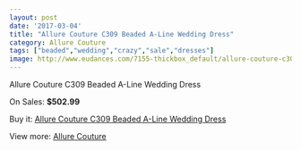 ```yaml
---
layout: post
date: '2017-03-04'
title: "Allure Couture C309 Beaded A-Line Wedding Dress"
category: Allure Couture
tags: ["beaded","wedding","crazy","sale","dresses"]
image: http://www.eudances.com/7155-thickbox_default/allure-couture-c309-beaded-a-line-wedding-dress.jpg
---
```

Allure Couture C309 Beaded A-Line Wedding Dress

On Sales: **$502.99**
<a href="https://www.eudances.com/en/allure-couture/2589-allure-couture-c309-beaded-a-line-wedding-dress.html"><amp-img layout="responsive" width="600" height="600" src="//www.eudances.com/7155-thickbox_default/allure-couture-c309-beaded-a-line-wedding-dress.jpg" alt="Allure Couture C309 Beaded A-Line Wedding Dress 0" /></a>
<a href="https://www.eudances.com/en/allure-couture/2589-allure-couture-c309-beaded-a-line-wedding-dress.html"><amp-img layout="responsive" width="600" height="600" src="//www.eudances.com/7156-thickbox_default/allure-couture-c309-beaded-a-line-wedding-dress.jpg" alt="Allure Couture C309 Beaded A-Line Wedding Dress 1" /></a>
<a href="https://www.eudances.com/en/allure-couture/2589-allure-couture-c309-beaded-a-line-wedding-dress.html"><amp-img layout="responsive" width="600" height="600" src="//www.eudances.com/7157-thickbox_default/allure-couture-c309-beaded-a-line-wedding-dress.jpg" alt="Allure Couture C309 Beaded A-Line Wedding Dress 2" /></a>
<a href="https://www.eudances.com/en/allure-couture/2589-allure-couture-c309-beaded-a-line-wedding-dress.html"><amp-img layout="responsive" width="600" height="600" src="//www.eudances.com/7158-thickbox_default/allure-couture-c309-beaded-a-line-wedding-dress.jpg" alt="Allure Couture C309 Beaded A-Line Wedding Dress 3" /></a>
<a href="https://www.eudances.com/en/allure-couture/2589-allure-couture-c309-beaded-a-line-wedding-dress.html"><amp-img layout="responsive" width="600" height="600" src="//www.eudances.com/7159-thickbox_default/allure-couture-c309-beaded-a-line-wedding-dress.jpg" alt="Allure Couture C309 Beaded A-Line Wedding Dress 4" /></a>

Buy it: [Allure Couture C309 Beaded A-Line Wedding Dress](https://www.eudances.com/en/allure-couture/2589-allure-couture-c309-beaded-a-line-wedding-dress.html "Allure Couture C309 Beaded A-Line Wedding Dress")

View more: [Allure Couture](https://www.eudances.com/en/37-allure-couture "Allure Couture")